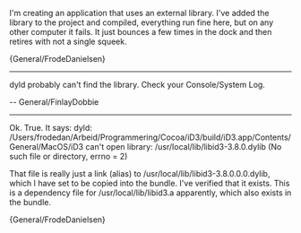 I'm creating an application that uses an external library. I've added the library to the project and compiled, everything run fine here, but on any other computer it fails. It just bounces a few times in the dock and then retires with not a single squeek.

{General/FrodeDanielsen}

----

dyld probably can't find the library. Check your Console/System Log.

-- General/FinlayDobbie

----

Ok. True. It says:
dyld: /Users/frodedan/Arbeid/Programmering/Cocoa/iD3/build/iD3.app/Contents/General/MacOS/iD3 can't open library: /usr/local/lib/libid3-3.8.0.dylib  (No such file or directory, errno = 2)

That file is really just a link (alias) to /usr/local/lib/libid3-3.8.0.0.0.dylib, which I have set to be copied into the bundle. I've verified that it exists. This is a dependency file for /usr/local/lib/libid3.a apparently, which also exists in the bundle.

{General/FrodeDanielsen}